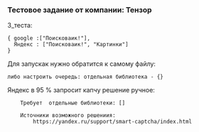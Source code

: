 ### Тестовое задание от компании: Тензор

3_теста: 


    { google :["Поисковаик!"],
      Яндекс : ["Поисковаик!", "Картинки"]
    }

  Для запускак нужно обратится к самому файлу:

    либо настроить очередь: отдельная библиотека - {}
    
  Яндекс в 95 %  запросит капчу  решение ручное:

        Требует  отдельные библиотеки: []

        Источники возможного решениия: 
            https://yandex.ru/support/smart-captcha/index.html

    
  


